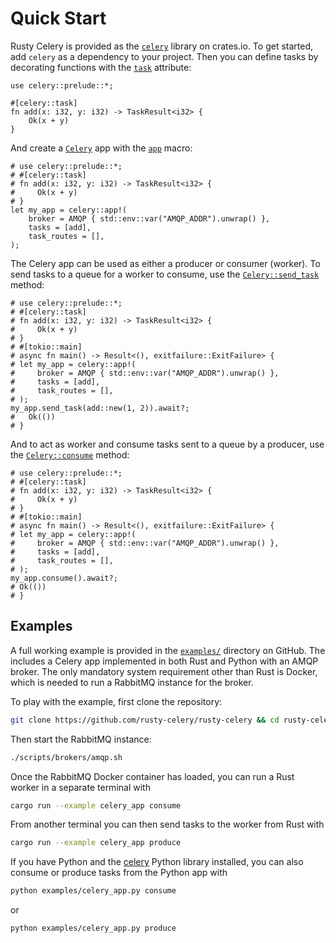 # Quick Start

Rusty Celery is provided as the [`celery`](https://crates.io/crates/celery) library on crates.io. To get started, add `celery` as a dependency to your project. Then you can define tasks by decorating functions with the [`task`](https://docs.rs/celery/*/celery/attr.task.html) attribute:

```rust,noplaypen
use celery::prelude::*;

#[celery::task]
fn add(x: i32, y: i32) -> TaskResult<i32> {
    Ok(x + y)
}
```

And create a [`Celery`](https://docs.rs/celery/*/celery/struct.Celery.html) app with the [`app`](https://docs.rs/celery/*/celery/macro.app.html) macro:

```rust,no_run,noplaypen
# use celery::prelude::*;
# #[celery::task]
# fn add(x: i32, y: i32) -> TaskResult<i32> {
#     Ok(x + y)
# }
let my_app = celery::app!(
    broker = AMQP { std::env::var("AMQP_ADDR").unwrap() },
    tasks = [add],
    task_routes = [],
);
```

The Celery app can be used as either a producer or consumer (worker). To send tasks to a
queue for a worker to consume, use the [`Celery::send_task`](https://docs.rs/celery/*/celery/struct.Celery.html#method.send_task) method:

```rust,no_run,noplaypen
# use celery::prelude::*;
# #[celery::task]
# fn add(x: i32, y: i32) -> TaskResult<i32> {
#     Ok(x + y)
# }
# #[tokio::main]
# async fn main() -> Result<(), exitfailure::ExitFailure> {
# let my_app = celery::app!(
#     broker = AMQP { std::env::var("AMQP_ADDR").unwrap() },
#     tasks = [add],
#     task_routes = [],
# );
my_app.send_task(add::new(1, 2)).await?;
#   Ok(())
# }
```

And to act as worker and consume tasks sent to a queue by a producer, use the
[`Celery::consume`](https://docs.rs/celery/*/celery/struct.Celery.html#method.consume) method:

```rust,no_run,noplaypen
# use celery::prelude::*;
# #[celery::task]
# fn add(x: i32, y: i32) -> TaskResult<i32> {
#     Ok(x + y)
# }
# #[tokio::main]
# async fn main() -> Result<(), exitfailure::ExitFailure> {
# let my_app = celery::app!(
#     broker = AMQP { std::env::var("AMQP_ADDR").unwrap() },
#     tasks = [add],
#     task_routes = [],
# );
my_app.consume().await?;
# Ok(())
# }
```

## Examples

A full working example is provided in the [`examples/`](https://github.com/rusty-celery/rusty-celery/tree/master/examples) directory on GitHub. The includes a Celery app implemented in both Rust and Python with an AMQP broker. The only mandatory system requirement other than Rust is Docker, which is needed to run a RabbitMQ instance for the broker.

To play with the example, first clone the repository:

```bash
git clone https://github.com/rusty-celery/rusty-celery && cd rusty-celery
```

Then start the RabbitMQ instance:

```bash
./scripts/brokers/amqp.sh
```

Once the RabbitMQ Docker container has loaded, you can run a Rust worker in a separate terminal with


```bash
cargo run --example celery_app consume
```

From another terminal you can then send tasks to the worker from Rust with

```bash
cargo run --example celery_app produce
```

If you have Python and the [celery](https://docs.celeryq.dev/en/stable/) Python library installed, you can also consume or produce tasks from the Python app with

```bash
python examples/celery_app.py consume
```

or

```bash
python examples/celery_app.py produce
```
